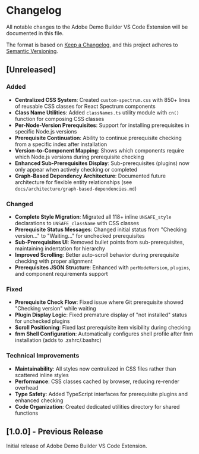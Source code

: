 # Changelog

All notable changes to the Adobe Demo Builder VS Code Extension will be documented in this file.

The format is based on [Keep a Changelog](https://keepachangelog.com/en/1.0.0/),
and this project adheres to [Semantic Versioning](https://semver.org/spec/v2.0.0.html).

## [Unreleased]

### Added
- **Centralized CSS System**: Created `custom-spectrum.css` with 850+ lines of reusable CSS classes for React Spectrum components
- **Class Name Utilities**: Added `classNames.ts` utility module with `cn()` function for composing CSS classes
- **Per-Node-Version Prerequisites**: Support for installing prerequisites in specific Node.js versions
- **Prerequisite Continuation**: Ability to continue prerequisite checking from a specific index after installation
- **Version-to-Component Mapping**: Shows which components require which Node.js versions during prerequisite checking
- **Enhanced Sub-Prerequisites Display**: Sub-prerequisites (plugins) now only appear when actively checking or completed
- **Graph-Based Dependency Architecture**: Documented future architecture for flexible entity relationships (see `docs/architecture/graph-based-dependencies.md`)

### Changed
- **Complete Style Migration**: Migrated all 118+ inline `UNSAFE_style` declarations to `UNSAFE_className` with CSS classes
- **Prerequisite Status Messages**: Changed initial status from "Checking version..." to "Waiting..." for unchecked prerequisites
- **Sub-Prerequisites UI**: Removed bullet points from sub-prerequisites, maintaining indentation for hierarchy
- **Improved Scrolling**: Better auto-scroll behavior during prerequisite checking with proper alignment
- **Prerequisites JSON Structure**: Enhanced with `perNodeVersion`, `plugins`, and component requirements support

### Fixed
- **Prerequisite Check Flow**: Fixed issue where Git prerequisite showed "Checking version" while waiting
- **Plugin Display Logic**: Fixed premature display of "not installed" status for unchecked plugins
- **Scroll Positioning**: Fixed last prerequisite item visibility during checking
- **fnm Shell Configuration**: Automatically configures shell profile after fnm installation (adds to .zshrc/.bashrc)

### Technical Improvements
- **Maintainability**: All styles now centralized in CSS files rather than scattered inline styles
- **Performance**: CSS classes cached by browser, reducing re-render overhead
- **Type Safety**: Added TypeScript interfaces for prerequisite plugins and enhanced checking
- **Code Organization**: Created dedicated utilities directory for shared functions

## [1.0.0] - Previous Release

Initial release of Adobe Demo Builder VS Code Extension.